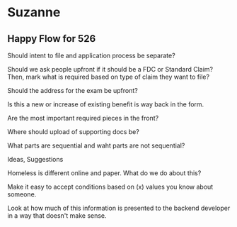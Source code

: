 # Suzanne

## Happy Flow for 526

Should intent to file and application process be separate?

Should we ask people upfront if it should be a FDC or Standard Claim? Then, mark what is required based on type of claim they want to file?

Should the address for the exam be upfront?

Is this a new or increase of existing benefit is way back in the form.

Are the most important required pieces in the front?

Where should upload of supporting docs be?

What parts are sequential and waht parts are not sequential?

Ideas, Suggestions

Homeless is different online and paper. What do we do about this?

Make it easy to accept conditions based on (x) values you know about someone. 

Look at how much of this information is presented to the backend developer in a way that doesn't make sense.



